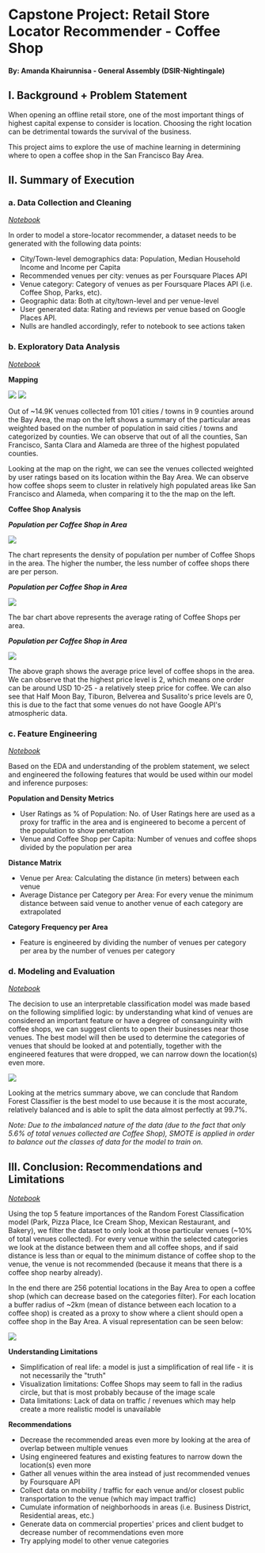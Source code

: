 # Capstone Project: Retail Store Locator Recommender - Coffee Shop
#### By: Amanda Khairunnisa - General Assembly (DSIR-Nightingale)

## I. Background + Problem Statement

When opening an offline retail store, one of the most important things of highest capital expense to consider is location. Choosing the right location can be detrimental towards the survival of the business. 

This project aims to explore the use of machine learning in determining where to open a coffee shop in the San Francisco Bay Area.


## II. Summary of Execution

   ### a. Data Collection and Cleaning
   *[Notebook](./code/1.01-data_collection.ipynb)*
   
   In order to model a store-locator recommender, a dataset needs to be generated with the following data points:
   - City/Town-level demographics data: Population, Median Household Income and Income per Capita
   - Recommended venues per city: venues as per Foursquare Places API 
   - Venue category: Category of venues as per Foursquare Places API (i.e. Coffee Shop, Parks, etc).
   - Geographic data: Both at city/town-level and per venue-level
   - User generated data: Rating and reviews per venue based on Google Places API.
   - Nulls are handled accordingly, refer to notebook to see actions taken

   ### b. Exploratory Data Analysis
   *[Notebook](./code/2.01-exploratory_data_analysis.ipynb)*
   
   **Mapping**
   
   ![](./graphics/venue_map.png) ![](./graphics/venue_ratings.png)
   
   Out of ~14.9K venues collected from 101 cities / towns in 9 counties around the Bay Area, the map on the left shows a summary of the particular areas weighted based on the number of population in said cities / towns and categorized by counties. We can observe that out of all the counties, San Francisco, Santa Clara and Alameda are three of the highest populated counties.
   
   Looking at the map on the right, we can see the venues collected weighted by user ratings based on its location within the Bay Area. We can observe how coffee shops seem to cluster in relatively high populated areas like San Francisco and Alameda, when comparing it to the the map on the left.
   
   **Coffee Shop Analysis**
   
   ***Population per Coffee Shop in Area***
   
   ![](./graphics/cs_per_pop.png)
   
   The chart represents the density of population per number of Coffee Shops in the area. The higher the number, the less number of coffee shops there are per person.
   
   ***Population per Coffee Shop in Area***
   
   ![](./graphics/cs_per_ratings.png)
   
   The bar chart above represents the average rating of Coffee Shops per area.
   
   ***Population per Coffee Shop in Area***
   
   ![](./graphics/cs_per_price.png)
   
   The above graph shows the average price level of coffee shops in the area. We can observe that the highest price level is 2, which means one order can be around USD 10-25 - a relatively steep price for coffee. We can also see that Half Moon Bay, Tiburon, Belverea and Susalito's price levels are 0, this is due to the fact that some venues do not have Google API's atmospheric data.
   
   
   ### c. Feature Engineering
   *[Notebook](./code/3.01-feature_engineering.ipynb)*
   
   Based on the EDA and understanding of the problem statement, we select and engineered the following features that would be used within our model and inference purposes:
   
   **Population and Density Metrics**
   - User Ratings as % of Population: No. of User Ratings here are used as a proxy for traffic in the area and is engineered to become a percent of the population to show penetration
   - Venue and Coffee Shop per Capita: Number of venues and coffee shops divided by the population per area
   
   **Distance Matrix**
   - Venue per Area: Calculating the distance (in meters) between each venue
   - Average Distance per Category per Area: For every venue the minimum distance between said venue to another venue of each category are extrapolated
   
   **Category Frequency per Area**
   - Feature is engineered by dividing the number of venues per category per area by the number of venues per category
   
   
   ### d. Modeling and Evaluation
   *[Notebook](./code/4.01-model_fit.ipynb)*
   
   The decision to use an interpretable classification model was made based on the following simplified logic: by understanding what kind of venues are considered an important feature or have a degree of consanguinity with coffee shops, we can suggest clients to open their businesses near those venues. The best model will then be used to determine the categories of venues that should be looked at and potentially, together with the engineered features that were dropped, we can narrow down the location(s) even more.
   
   ![](./classification_metrics.png)
   
   Looking at the metrics summary above, we can conclude that Random Forest Classifier is the best model to use because it is the most accurate, relatively balanced and is able to split the data almost perfectly at 99.7%.
   
   *Note: Due to the imbalanced nature of the data (due to the fact that only 5.6% of total venues collected are Coffee Shop), SMOTE is applied in order to balance out the classes of data for the model to train on.*
   
  
## III. Conclusion: Recommendations and Limitations
*[Notebook](./code/5.01-inference_and_recommendations.ipynb)*

Using the top 5 feature importances of the Random Forest Classification model (Park, Pizza Place, Ice Cream Shop, Mexican Restaurant, and Bakery), we filter the dataset to only look at those particular venues (~10% of total venues collected). For every venue within the selected categories we look at the distance between them and all coffee shops, and if said distance is less than or equal to the minimum distance of coffee shop to the venue, the venue is not recommended (because it means that there is a coffee shop nearby already). 
   
In the end there are 256 potential locations in the Bay Area to open a coffee shop (which can decrease based on the categories filter). For each location a buffer radius of ~2km (mean of distance between each location to a coffee shop) is created as a proxy to show where a client should open a coffee shop in the Bay Area. A visual representation can be seen below:
   
![](./graphics/rec_venue.png)
   
**Understanding Limitations**
- Simplification of real life: a model is just a simplification of real life - it is not necessarily the "truth"
- Visualization limitations: Coffee Shops may seem to fall in the radius circle, but that is most probably because of the image scale
- Data limitations: Lack of data on traffic / revenues which may help create a more realistic model is unavailable
   
**Recommendations**
- Decrease the recommended areas even more by looking at the area of overlap between multiple venues
- Using engineered features and existing features to narrow down the location(s) even more
- Gather all venues within the area instead of just recommended venues by Foursquare API
- Collect data on mobility / traffic for each venue and/or closest public transportation to the venue (which may impact traffic)
- Cumulate information of neighborhoods in areas (i.e. Business District, Residential areas, etc.)
- Generate data on commercial properties' prices and client budget to decrease number of recommendations even more
- Try applying model to other venue categories